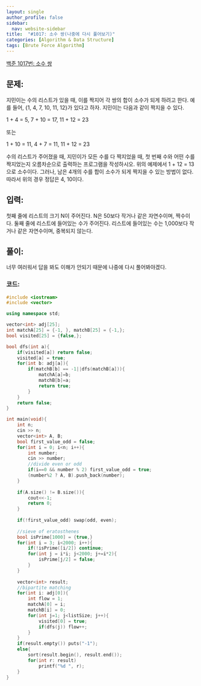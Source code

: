 ```yaml
---
layout: single
author_profile: false
sidebar:
  nav: website-sidebar
title:  "#1017: 소수 쌍(나중에 다시 풀어보기)"
categories: [Algorithm & Data Structure]
tags: [Brute Force Algorithm]
---
```


[백준 1017번: 소수 쌍](https://www.acmicpc.net/problem/1017)

## 문제:

지민이는 수의 리스트가 있을 때, 이를 짝지어 각 쌍의 합이 소수가 되게 하려고 한다. 예를 들어, {1, 4, 7, 10, 11, 12}가 있다고 하자. 지민이는 다음과 같이 짝지을 수 있다.

1 + 4 = 5, 7 + 10 = 17, 11 + 12 = 23

또는

1 + 10 = 11, 4 + 7 = 11, 11 + 12 = 23

수의 리스트가 주어졌을 때, 지민이가 모든 수를 다 짝지었을 때, 첫 번째 수와 어떤 수를 짝지었는지 오름차순으로 출력하는 프로그램을 작성하시오. 위의 예제에서 1 + 12 = 13으로 소수이다. 그러나, 남은 4개의 수를 합이 소수가 되게 짝지을 수 있는 방법이 없다. 따라서 위의 경우 정답은 4, 10이다.

## 입력:

첫째 줄에 리스트의 크기 N이 주어진다. N은 50보다 작거나 같은 자연수이며, 짝수이다. 둘째 줄에 리스트에 들어있는 수가 주어진다. 리스트에 들어있는 수는 1,000보다 작거나 같은 자연수이며, 중복되지 않는다.

## 풀이:

너무 여러워서 답을 봐도 이해가 안되기 때문에 나중에 다시 풀어봐야겠다.

### 코드:

```cpp
#include <iostream>
#include <vector>

using namespace std;

vector<int> adj[25];
int matchA[25] = {-1, }, matchB[25] = {-1,};
bool visited[25] = {false,};

bool dfs(int a){
	if(visited[a]) return false;
	visited[a] = true;
	for(int b: adj[a]){
		if(matchB[b] == -1||dfs(matchB[a])){
			matchA[a]=b;
			matchB[b]=a;
			return true;
		}
	}
	return false;
}

int main(void){
	int n;
	cin >> n;
	vector<int> A, B;
	bool first_value_odd = false;
	for(int i = 0; i<n; i++){
		int number;
		cin >> number;
		//divide even or odd
		if(i==0 && number % 2) first_value_odd = true;
		(number%2 ? A, B).push_back(number);
	}
	
	if(A.size() != B.size()){
		cout<<-1;
		return 0;
	}
	
	if(!first_value_odd) swap(odd, even);
	
	//sieve of eratosthenes
	bool isPrime[1000] = {true,}
	for(int i = 3; i<2000; i++){
		if(!isPrime([i/2]) continue;
		for(int j = i*i; j<2000; j+=i*2){
			isPrime[j/2] = false;
		}
	}
	
	vector<int> result;
	//bipartite matching
	for(int i: adj[0]){
		int flow = 1;
		matchA[0] = i;
		matchB[i] = 0;
		for(int j=1; j<listSize; j++){
			visited[0] = true;
			if(dfs(j)) flow++;
		}
	}
	if(result.empty()) puts("-1");
    else{
        sort(result.begin(), result.end());
        for(int r: result)
            printf("%d ", r);
    }
}
```